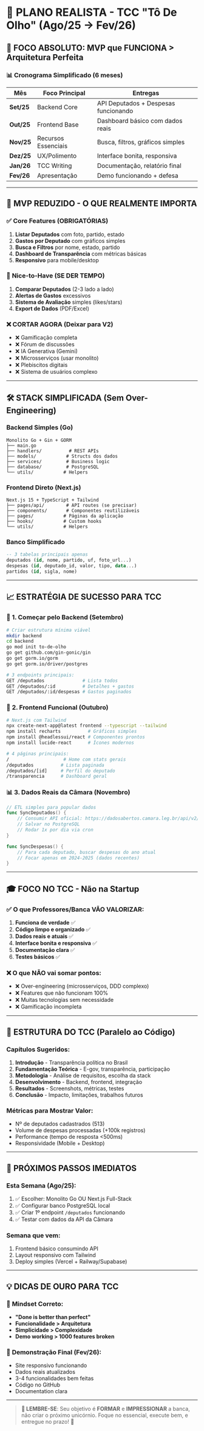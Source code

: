# 🎯 PLANO REALISTA - TCC "Tô De Olho" (Ago/25 → Fev/26)

## 🚨 **FOCO ABSOLUTO: MVP que FUNCIONA > Arquitetura Perfeita**

### 📊 **Cronograma Simplificado (6 meses)**

| Mês | Foco Principal | Entregas |
|-----|----------------|----------|
| **Set/25** | Backend Core | API Deputados + Despesas funcionando |
| **Out/25** | Frontend Base | Dashboard básico com dados reais |
| **Nov/25** | Recursos Essenciais | Busca, filtros, gráficos simples |
| **Dez/25** | UX/Polimento | Interface bonita, responsiva |
| **Jan/26** | TCC Writing | Documentação, relatório final |
| **Fev/26** | Apresentação | Demo funcionando + defesa |

---

## 🎯 **MVP REDUZIDO - O QUE REALMENTE IMPORTA**

### ✅ **Core Features (OBRIGATÓRIAS)**
1. **Listar Deputados** com foto, partido, estado
2. **Gastos por Deputado** com gráficos simples
3. **Busca e Filtros** por nome, estado, partido
4. **Dashboard de Transparência** com métricas básicas
5. **Responsivo** para mobile/desktop

### 🚀 **Nice-to-Have (SE DER TEMPO)**
1. **Comparar Deputados** (2-3 lado a lado)
2. **Alertas de Gastos** excessivos
3. **Sistema de Avaliação** simples (likes/stars)
4. **Export de Dados** (PDF/Excel)

### ❌ **CORTAR AGORA (Deixar para V2)**
- ❌ Gamificação completa
- ❌ Fórum de discussões  
- ❌ IA Generativa (Gemini)
- ❌ Microsserviços (usar monolito)
- ❌ Plebiscitos digitais
- ❌ Sistema de usuários complexo

---

## 🛠️ **STACK SIMPLIFICADA (Sem Over-Engineering)**

### **Backend Simples (Go)**
```
Monolito Go + Gin + GORM
├── main.go
├── handlers/          # REST APIs
├── models/           # Structs dos dados  
├── services/         # Business logic
├── database/         # PostgreSQL
└── utils/           # Helpers
```

### **Frontend Direto (Next.js)**
```
Next.js 15 + TypeScript + Tailwind
├── pages/api/        # API routes (se precisar)
├── components/       # Componentes reutilizáveis
├── pages/           # Páginas da aplicação
├── hooks/           # Custom hooks
└── utils/           # Helpers
```

### **Banco Simplificado**
```sql
-- 3 tabelas principais apenas
deputados (id, nome, partido, uf, foto_url...)
despesas (id, deputado_id, valor, tipo, data...)
partidos (id, sigla, nome)
```

---

## 📈 **ESTRATÉGIA DE SUCESSO PARA TCC**

### 🎯 **1. Começar pelo Backend (Setembro)**
```bash
# Criar estrutura mínima viável
mkdir backend
cd backend
go mod init to-de-olho
go get github.com/gin-gonic/gin
go get gorm.io/gorm
go get gorm.io/driver/postgres

# 3 endpoints principais:
GET /deputados              # Lista todos
GET /deputados/:id          # Detalhes + gastos  
GET /deputados/:id/despesas # Gastos paginados
```

### 🎨 **2. Frontend Funcional (Outubro)**
```bash
# Next.js com Tailwind
npx create-next-app@latest frontend --typescript --tailwind
npm install recharts          # Gráficos simples
npm install @headlessui/react # Componentes prontos
npm install lucide-react      # Ícones modernos

# 4 páginas principais:
/                    # Home com stats gerais
/deputados          # Lista paginada
/deputados/[id]     # Perfil do deputado
/transparencia      # Dashboard geral
```

### 📊 **3. Dados Reais da Câmara (Novembro)**
```go
// ETL simples para popular dados
func SyncDeputados() {
    // Consumir API oficial: https://dadosabertos.camara.leg.br/api/v2/deputados
    // Salvar no PostgreSQL
    // Rodar 1x por dia via cron
}

func SyncDespesas() {
    // Para cada deputado, buscar despesas do ano atual
    // Focar apenas em 2024-2025 (dados recentes)
}
```

---

## 🎓 **FOCO NO TCC - Não na Startup**

### ✅ **O que Professores/Banca VÃO VALORIZAR:**
1. **Funciona de verdade** ✅
2. **Código limpo e organizado** ✅
3. **Dados reais e atuais** ✅
4. **Interface bonita e responsiva** ✅
5. **Documentação clara** ✅
6. **Testes básicos** ✅

### ❌ **O que NÃO vai somar pontos:**
- ❌ Over-engineering (microsserviços, DDD complexo)
- ❌ Features que não funcionam 100%
- ❌ Muitas tecnologias sem necessidade
- ❌ Gamificação incompleta

---

## 📝 **ESTRUTURA DO TCC (Paralelo ao Código)**

### **Capítulos Sugeridos:**
1. **Introdução** - Transparência política no Brasil
2. **Fundamentação Teórica** - E-gov, transparência, participação
3. **Metodologia** - Análise de requisitos, escolha da stack
4. **Desenvolvimento** - Backend, frontend, integração
5. **Resultados** - Screenshots, métricas, testes
6. **Conclusão** - Impacto, limitações, trabalhos futuros

### **Métricas para Mostrar Valor:**
- Nº de deputados cadastrados (513)
- Volume de despesas processadas (+100k registros)
- Performance (tempo de resposta <500ms)
- Responsividade (Mobile + Desktop)

---

## 🚀 **PRÓXIMOS PASSOS IMEDIATOS**

### **Esta Semana (Ago/25):**
1. ✅ Escolher: Monolito Go OU Next.js Full-Stack
2. ✅ Configurar banco PostgreSQL local
3. ✅ Criar 1º endpoint `/deputados` funcionando
4. ✅ Testar com dados da API da Câmara

### **Semana que vem:**
1. Frontend básico consumindo API
2. Layout responsivo com Tailwind
3. Deploy simples (Vercel + Railway/Supabase)

---

## 💡 **DICAS DE OURO PARA TCC**

### 🎯 **Mindset Correto:**
- **"Done is better than perfect"**
- **Funcionalidade > Arquitetura**
- **Simplicidade > Complexidade**
- **Demo working > 1000 features broken**

### 📱 **Demonstração Final (Fev/26):**
- Site responsivo funcionando
- Dados reais atualizados
- 3-4 funcionalidades bem feitas
- Código no GitHub
- Documentation clara

---

> **🎯 LEMBRE-SE**: Seu objetivo é **FORMAR** e **IMPRESSIONAR** a banca, não criar o próximo unicórnio. Foque no essencial, execute bem, e entregue no prazo! 🚀
